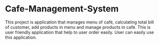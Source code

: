 # Cafe-Management-System
This project is application that manages menu of café, calculating total bill of customer, add  products in menu and manage products in café. This is user friendly application that help to user  order easily. User can easily use this application.
